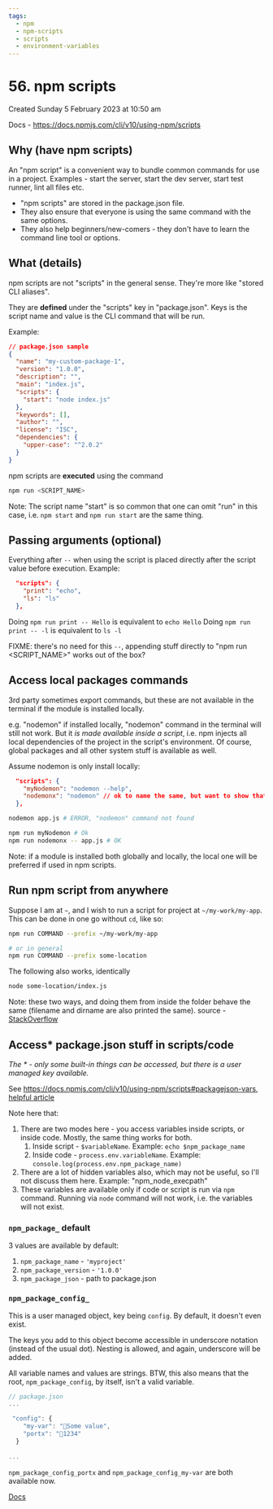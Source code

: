 ```yaml
---
tags:
  - npm
  - npm-scripts
  - scripts
  - environment-variables
---
```

# 56. npm scripts
Created Sunday 5 February 2023 at 10:50 am

Docs - https://docs.npmjs.com/cli/v10/using-npm/scripts
## Why (have npm scripts)
An "npm script" is a convenient way to bundle common commands for use in a project. Examples - start the server, start the dev server, start test runner, lint all files etc.

- "npm scripts" are stored in the package.json file.
- They also ensure that everyone is using the same command with the same options. 
- They also help beginners/new-comers - they don't have to learn the command line tool or options.


## What (details)
npm scripts are not "scripts" in the general sense. They're more like "stored CLI aliases". 

They are **defined** under the "scripts" key in "package.json". Keys is the script name and value is the CLI command that will be run.

Example:
```json
// package.json sample
{
  "name": "my-custom-package-1",
  "version": "1.0.0",
  "description": "",
  "main": "index.js",
  "scripts": {
    "start": "node index.js"
  },
  "keywords": [],
  "author": "",
  "license": "ISC",
  "dependencies": {
    "upper-case": "^2.0.2"
  }
}
```

npm scripts are **executed** using the command 
```bash
npm run <SCRIPT_NAME>
```
Note: The script name "start" is so common that one can omit "run" in this case, i.e. `npm start` and `npm run start` are the same thing.


## Passing arguments (optional)
Everything after `--` when using the script is placed directly after the script value before execution. Example:
```json
  "scripts": {
    "print": "echo",
    "ls": "ls"
  },
```
Doing `npm run print -- Hello` is equivalent to `echo Hello`
Doing `npm run print -- -l` is equivalent to `ls -l`

FIXME: there's no need for this `--`, appending stuff directly to "npm run <SCRIPT_NAME>" works out of the box?


## Access local packages commands
3rd party sometimes export commands, but these are not available in the terminal if the module is installed locally.

e.g. "nodemon" if installed locally, "nodemon" command in the terminal will still not work. But it *is made available inside a script*, i.e. npm injects all local dependencies of the project in the script's environment. Of course, global packages and all other system stuff is available as well.

Assume nodemon is only install locally:
```json
  "scripts": {
    "myNodemon": "nodemon --help",
    "nodemonx": "nodemon" // ok to name the same, but want to show that any name is fine
  },
```

```sh
nodemon app.js # ERROR, "nodemon" command not found

npm run myNodemon # Ok
npm run nodemonx -- app.js # OK
```

Note: if a module is installed both globally and locally, the local one will be preferred if used in npm scripts.


## Run npm script from anywhere
Suppose I am at `~`, and I wish to run a script for project at `~/my-work/my-app`.
This can be done in one go without `cd`, like so:
```sh
npm run COMMAND --prefix ~/my-work/my-app

# or in general
npm run COMMAND --prefix some-location
```

The following also works, identically
```sh
node some-location/index.js
```

Note: these two ways, and doing them from inside the folder behave the same (filename and dirname are also printed the same).
source - [StackOverflow](https://stackoverflow.com/questions/36172442/how-can-i-get-npm-start-at-a-different-directory)


## Access* package.json stuff in scripts/code
*The \* - only some built-in things can be accessed, but there is a user managed key available.*

See https://docs.npmjs.com/cli/v10/using-npm/scripts#packagejson-vars, [helpful article](https://dev.to/paulasantamaria/mastering-npm-scripts-2chd)

Note here that:
1. There are two modes here - you access variables inside scripts, or inside code. Mostly, the same thing works for both.
	1. Inside script - `$variableName`. Example: `echo $npm_package_name`
	2. Inside code - `process.env.variableName`. Example: `console.log(process.env.npm_package_name)`
2. There are a lot of hidden variables also, which may not be useful, so I'll not discuss them here. Example: "npm_node_execpath"
3. These variables are available only if code or script is run via `npm` command. Running via `node` command will not work, i.e. the variables will not exist.

### `npm_package_` default
3 values are available by default:
1. `npm_package_name` - `'myproject'`
2. `npm_package_version` - `'1.0.0'`
3. `npm_package_json` - path to package.json

### `npm_package_config_`
This is a user managed object, key being `config`. 
By default, it doesn't even exist. 

The keys you add to this object become accessible in underscore notation (instead of the usual dot). Nesting is allowed, and again, underscore will be added. 

All variable names and values are strings. BTW, this also means that the root, `npm_package_config`, by itself, isn't a valid variable.

```js
// package.json
...

 "config": {
    "my-var": "🐥Some value",
    "portx": "🐥1234"
  }
  
...
```

`npm_package_config_portx` and `npm_package_config_my-var` are both available now.

[Docs](https://docs.npmjs.com/cli/v10/configuring-npm/package-json#config)